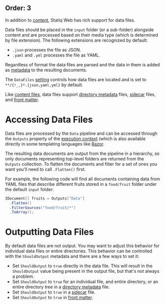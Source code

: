 Order: 3
---
In addition to [content](xref:web-content), Statiq Web has rich support for data files.

Data files should be placed in the `input` folder (or a sub-folder) alongside content and are processed based on their media type (which is determined by file extension). The following extensions are recognized by default:

- `.json` processes the file as JSON.
- `.yaml` and `.yml` processes the file as YAML.

Regardless of format the data files are parsed and the data in them is added as [metadata](xref:documents-and-metadata#about-metadata) to the resulting documents.

The `DataFiles` [setting](xref:web-settings) controls how data files are located and is set to `**/{!_,}*.{json,yaml,yml}` by default.

Like [content files](xref:web-content), data files support [directory metadata](xref:web-directory-metadata) files, [sidecar](xref:web-sidecar-files) files, and [front matter](xref:web-front-matter). 

# Accessing Data Files

Data files are processed by the `Data` pipeline and can be accessed through the `Outputs` property of the [execution context](xref:execution-context) (which is also available directly in some templating languages like [Razor](xref:template-languages#razor).

The resulting data documents are output from the pipeline in a hierarchy, so only documents representing top-level folders are returned from the `Outputs` collection. To flatten the documents and filter for a set of ones you want you'll need to call `.Flatten()` first.

For example, the following code will find all documents containing data from YAML files that describe different fruits stored in a `food/fruit` folder under the default `input` folder:

```csharp
IDocument[] fruits = Outputs["Data"]
  .Flatten()
  .FilterSources("food/fruit/*")
  .ToArray();
```

# Outputting Data Files

By default data files are not output. You may want to adjust this behavior for individual data files or entire directories. This behavior can be controlled with the `ShouldOutput` metadata and there are a few ways to set it:

- Set `ShouldOutput` to `true` directly in the data file. This will result in the `ShouldOutput` value being present in the output file, but that's not always a problem.
- Set `ShouldOutput` to `true` for an individual file, and entire directory, or an entire directory tree in a [directory metadata](xref:web-directory-metadata) file.
- Set `ShouldOutput` to `true` in a [sidecar](xref:web-sidecar-files) file.
- Set `ShouldOutput` to `true` in [front matter](xref:web-front-matter).
